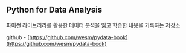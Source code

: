 ## Python for Data Analysis

파이썬 라이브러리를 활용한 데이터 분석을 읽고 학습한 내용을 기록하는 저장소

github - [https://github.com/wesm/pydata-book](https://github.com/wesm/pydata-book)

